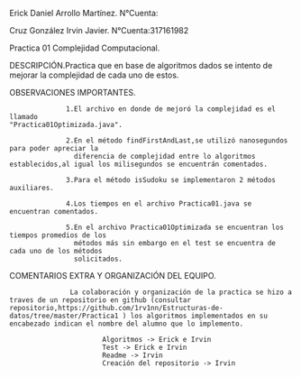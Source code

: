 Erick Daniel Arrollo Martínez.
N°Cuenta:

Cruz González Irvin Javier.
N°Cuenta:317161982

Practica 01
Complejidad Computacional.

   DESCRIPCIÓN.Practica que en base de algoritmos dados se intento de mejorar la complejidad                     de cada uno de estos.


   OBSERVACIONES IMPORTANTES.
                     
                  1.El archivo en donde de mejoró la complejidad es el llamado                                        "Practica01Optimizada.java".  

                  2.En el método findFirstAndLast,se utilizó nanosegundos para poder apreciar la 
                    diferencia de complejidad entre lo algoritmos establecidos,al igual los milisegundos se encuentrán comentados.  

                  3.Para el método isSudoku se implementaron 2 métodos auxiliares.

                  4.Los tiempos en el archivo Practica01.java se encuentran comentados.

                  5.En el archivo Practica01Optimizada se encuentran los tiempos promedios de los 
                    métodos más sin embargo en el test se encuentra de cada uno de los métodos 
                    solicitados.


  COMENTARIOS EXTRA Y ORGANIZACIÓN DEL EQUIPO. 

                   La colaboración y organización de la practica se hizo a traves de un repositorio en github (consultar repositorio,https://github.com/1rv1nn/Estructuras-de-datos/tree/master/Practica1 ) los algoritmos implementados en su encabezado indican el nombre del alumno que lo implemento.

                           Algoritmos -> Erick e Irvin
                           Test -> Erick e Irvin
                           Readme -> Irvin
                           Creación del repositorio -> Irvin                                                                                       